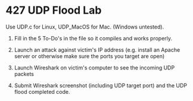 # 427 UDP Flood Lab
Use UDP.c for Linux, UDP_MacOS for Mac. (Windows untested).

1) Fill in the 5 To-Do's in the file so it compiles and works properly. 

2) Launch an attack against victim's IP address (e.g. install an Apache server or otherwise make sure the ports you target are open)

3) Launch Wireshark on victim's computer to see the incoming UDP packets

4) Submit Wireshark screenshot (including UDP target port) and the UDP flood completed code.
